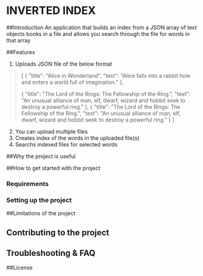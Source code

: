 # INVERTED INDEX

##Introduction
An application that builds an index from a JSON array of text objects books in a file and allows you search through the file for words in that array

##Features
1. Uploads JSON file of the below format

>    [
>  {
>    "title": "Alice in Wonderland",
>    "text": "Alice falls into a rabbit hole and enters a world full of imagination."
>  },
>
>  {
>    "title": "The Lord of the Rings: The Fellowship of the Ring.",
>    "text": "An unusual alliance of man, elf, dwarf, wizard and hobbit seek to destroy a powerful ring."
>  },
>  {
>   "title": "The Lord of the Rings: The Fellowship of the Ring.",
>    "text": "An unusual alliance of man, elf, dwarf, wizard and hobbit seek to destroy a powerful ring."
>  }
> ]

2. You can upload multiple files
3. Creates index of the words in the uploaded file(s)
4. Searchs indexed files for selected words


##Why the project is useful


##How to get started with the project
### Requirements


### Setting up the project



##Limitations of the project

## Contributing to the project

## Troubleshooting & FAQ

##License